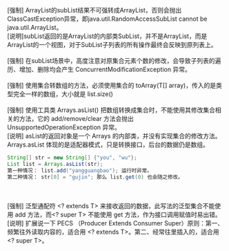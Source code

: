[强制] ArrayList的subList结果不可强转成ArrayList，否则会抛出ClassCastException异常，即java.util.RandomAccessSubList cannot be java.util.ArrayList。<br/>
[说明]subList返回的是ArrayList的内部类SubList，并不是ArrayList，而是ArrayList的一个视图，对于SubList子列表的所有操作最终会反映到原列表上。
<br/><br/>
[强制] 在subList场景中，高度注意对原集合元素个数的修改，会导致子列表的遍历、增加、删除均会产生 ConcurrentModificationException 异常。
<br/><br/>
[强制] 使用集合转数组的方法，必须使用集合的 toArray(T[] array)，传入的是类型完全一样的数组，大小就是 list.size()
<br/><br/>
[强制] 使用工具类 Arrays.asList() 把数组转换成集合时，不能使用其修改集合相关的方法，它的 add/remove/clear 方法会抛出 UnsupportedOperationException 异常。<br/>
[说明] asList的返回对象是一个 Arrays 的内部类，并没有实现集合的修改方法。Arrays.asList 体现的是适配器模式，只是转换接口，后台的数据仍是数组。<br/>
```Java
String[] str = new String[] {"you", "wu"};
List list = Arrays.asList(str);
第一种情况： list.add("yangguangbao"); 运行时异常。
第二种情况： str[0] = "gujin"; 那么 list.get(0) 也会随之修改。
```
<br/><br/>
[强制] 泛型通配符 <? extends T> 来接收返回的数据，此写法的泛型集合不能使用 add 方法，而<? super T> 不能使用 get 方法，作为接口调用赋值时易出错。<br/>
[说明] 扩展说一下 PECS （Producer Extends Consumer Super）原则：第一、频繁往外读取内容的，适合用 <? extends T>。第二、经常往里插入的，适合用 <? super T>。